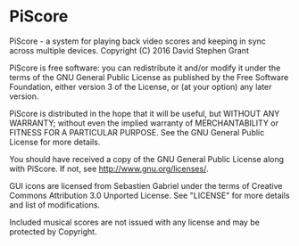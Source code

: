 # PiScore

PiScore - a system for playing back video scores and keeping in sync
across multiple devices.
Copyright (C) 2016  David Stephen Grant

PiScore is free software: you can redistribute it and/or modify
it under the terms of the GNU General Public License as published by
the Free Software Foundation, either version 3 of the License, or
(at your option) any later version.

PiScore is distributed in the hope that it will be useful,
but WITHOUT ANY WARRANTY; without even the implied warranty of
MERCHANTABILITY or FITNESS FOR A PARTICULAR PURPOSE.  See the
GNU General Public License for more details.

You should have received a copy of the GNU General Public License
along with PiScore.  If not, see <http://www.gnu.org/licenses/>.

GUI icons are licensed from Sebastien Gabriel under the terms of
Creative Commons Attribution 3.0 Unported License. See "LICENSE"
for more details and list of modifications.

Included musical scores are not issued with any license and may
be protected by Copyright.
